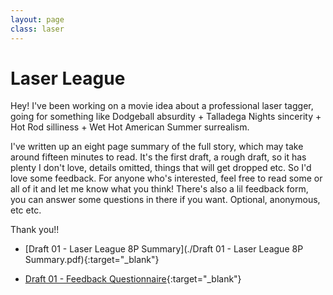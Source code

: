 ```yaml
---
layout: page
class: laser
---
```


# Laser League

Hey! I've been working on a movie idea about a professional laser tagger, going for something like Dodgeball absurdity + Talladega Nights sincerity + Hot Rod silliness + Wet Hot American Summer surrealism.

I've written up an eight page summary of the full story, which may take around fifteen minutes to read. It's the first draft, a rough draft, so it has plenty I don't love, details omitted, things that will get dropped etc. So I'd love some feedback. For anyone who's interested, feel free to read some or all of it and let me know what you think! There's also a lil feedback form, you can answer some questions in there if you want. Optional, anonymous, etc etc.

Thank you!!

- [Draft 01 - Laser League 8P Summary](./Draft 01 - Laser League 8P Summary.pdf){:target="_blank"}
<!-- - [Draft 01 - Laser League 1P Outline](./Draft 01 - Laser League 1P Outline.pdf) -->
- [Draft 01 - Feedback Questionnaire](https://docs.google.com/forms/d/e/1FAIpQLSeuMpQE6tO1HXmNcLx7nN77vrwjChNKltxD8WPXvcgXdqqvtA/viewform?usp=header){:target="_blank"}